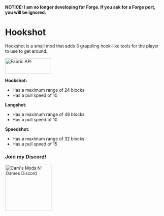 **NOTICE: I am no longer developing for Forge. If you ask for a Forge port, you will be ignored.**

# **Hookshot**

Hookshot is a small mod that adds 3 grappling hook-like tools for the player to use to get around.

<a href="https://www.curseforge.com/minecraft/mc-mods/fabric-api"><img src="https://i.imgur.com/Ol1Tcf8.png" width="149" height="50" title="Fabric API" alt="Fabric API"></a>

**Hookshot:**
* Has a maximum range of 24 blocks
* Has a pull speed of 10

**Longshot:**
* Has a maximum range of 48 blocks
* Has a pull speed of 10

**Speedshot:**
* Has a maximum range of 32 blocks
* Has a pull speed of 15

### Join my Discord!
<a href="https://discord.gg/f5dFYWX"><img src="https://www.shareicon.net/data/2017/06/21/887435_logo_512x512.png" width="150" height="150" title="Cam's Mods N' Games Discord" alt="Cam's Mods N' Games Discord"></a>
